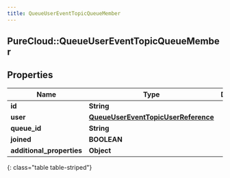 ```yaml
---
title: QueueUserEventTopicQueueMember
---
```

## PureCloud::QueueUserEventTopicQueueMember

## Properties

|Name | Type | Description | Notes|
|------------ | ------------- | ------------- | -------------|
| **id** | **String** |  | [optional] |
| **user** | [**QueueUserEventTopicUserReference**](QueueUserEventTopicUserReference.html) |  | [optional] |
| **queue_id** | **String** |  | [optional] |
| **joined** | **BOOLEAN** |  | [optional] |
| **additional_properties** | **Object** |  | [optional] |
{: class="table table-striped"}



